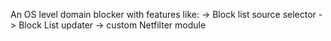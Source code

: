 An OS level domain blocker with features like:
-> Block list source selector
-> Block List updater
-> custom Netfilter module
